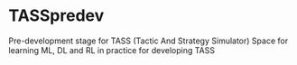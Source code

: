 # TASSpredev
Pre-development stage for TASS (Tactic And Strategy Simulator)
Space for learning ML, DL and RL in practice for developing TASS
